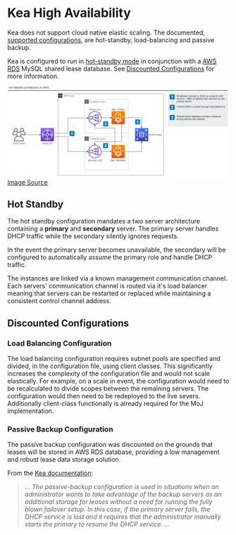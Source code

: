 # Kea High Availability

Kea does not support cloud native elastic scaling. The documented, [supported configurations](https://kea.readthedocs.io/en/latest/arm/hooks.html#supported-configurations), are hot-standby, load-balancing and passive backup.

Kea is configured to run in [hot-standby mode](https://kea.readthedocs.io/en/kea-1.8.1/arm/hooks.html#hot-standby-configuration) in conjunction with a [AWS RDS](https://aws.amazon.com/rds/) MySQL shared lease database. See [Discounted Configurations](#discounted-configurations) for more information.

![architecture](images/kea-ha.png)
[Image Source](images/kea-ha.drawio)

## Hot Standby

The hot standby configuration mandates a two server architecture containing a __primary__ and __secondary__ server. The primary server handles DHCP traffic while the secondary silently ignores requests.

In the event the primary server becomes unavailable, the secondary will be configured to automatically assume the primary role and handle DHCP traffic.

The instances are linked via a known management communication channel. Each servers' communication channel is routed via it's load balancer meaning that servers can be restarted or replaced while maintaining a consistent control channel address.

## Discounted Configurations

### Load Balancing Configuration

The load balancing configuration requires subnet pools are specified and divided, in the configuration file, using client classes. This significantly increases the complexity of the configuration file and would not scale elastically. For example, on a scale in event, the configuration would need to be recalculated to divide scopes between the remaining servers. The configuration would then need to be redeployed to the live severs. Additionally client-class functionally is already required for the MoJ implementation.

### Passive Backup Configuration

The passive backup configuration was discounted on the grounds that leases will be stored in AWS RDS database, providing a low management and robust lease data storage solution.

From the [Kea documentation](https://kea.readthedocs.io/en/latest/arm/hooks.html#supported-configurations):
> *... The passive-backup configuration is used in situations when an administrator wants to take advantage of the backup servers as an additional storage for leases without a need for running the fully blown failover setup. In this case, if the primary server fails, the DHCP service is lost and it requires that the administrator manually starts the primary to resume the DHCP service. ...*
